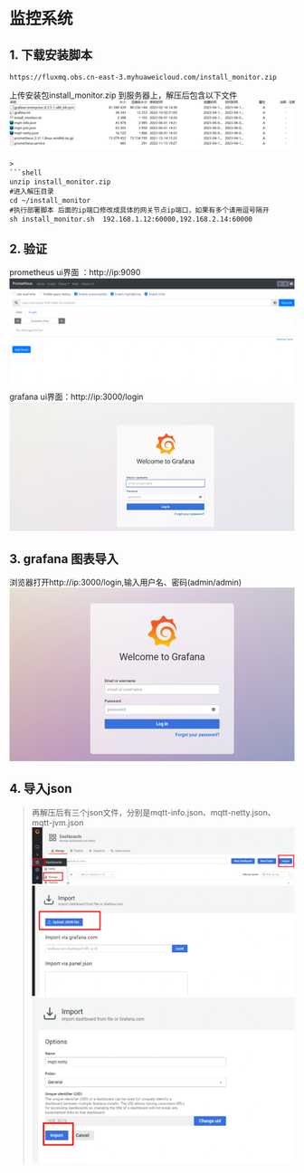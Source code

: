 # 监控系统
## 1. 下载安装脚本
```shell
https://fluxmq.obs.cn-east-3.myhuaweicloud.com/install_monitor.zip
```

上传安装包install_monitor.zip 到服务器上，解压后包含以下文件
![img_1.png](../../assets/images/monitor/img_1.png)

```shell
> 
```shell
unzip install_monitor.zip
#进入解压目录
cd ~/install_monitor
#执行部署脚本 后面的ip端口修改成具体的网关节点ip端口，如果有多个请用逗号隔开
sh install_monitor.sh  192.168.1.12:60000,192.168.2.14:60000
```
## 2. 验证
prometheus ui界面 ：http://ip:9090
![img_2.png](../../assets/images/monitor/img_2.png)
grafana ui界面：http://ip:3000/login
![img_3.png](../../assets/images/monitor/img_3.png)

## 3. grafana 图表导入
浏览器打开http://ip:3000/login,输入用户名、密码(admin/admin)
![img_4.png](../../assets/images/monitor/img_4.png)

## 4. 导入json
> 再解压后有三个json文件，分别是mqtt-info.json、mqtt-netty.json、mqtt-jvm.json
![img_5.png](../../assets/images/monitor/img_5.png)
![img_6.png](../../assets/images/monitor/img_6.png)
![img_7.png](../../assets/images/monitor/img_7.png)
